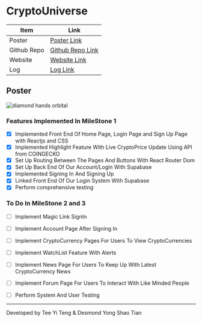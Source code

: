 <h1>CryptoUniverse</h1>



| Item | Link |
| --- | ----------- |
| Poster | [Poster Link](https://drive.google.com/file/d/1FD3GrL6DdfVXVAtxMRNbnQe3FcEPNiot/view) |
| Github Repo | [Github Repo Link](https://github.com/Puakii/DiamondHands)|
| Website | [Website Link](https://crypto-universe-orbital.vercel.app/)|
| Log | [Log Link](https://docs.google.com/spreadsheets/d/1kfw3d2EopZ5kIu5XbOPQGv8yOrE6kSfH_owgM1mVFho/edit#gid=0)|




<h2>Poster</h2>

![diamond hands orbital](https://user-images.githubusercontent.com/84946905/170971409-2d6a9f5b-9346-4a06-8d6b-87d5aed9160c.jpg)

  
  ### Features Implemented In MileStone 1
- [x] Implemented Front End Of Home Page, Login Page and Sign Up Page with Reactjs and CSS
- [x] Implemented Highlight Feature With Live CryptoPrice Update Using API from COINGECKO
- [x] Set Up Routing Between The Pages And Buttons With React Router Dom
- [x] Set Up Back End Of Our Account/Login With Supabase
- [x] Implemented Signing In And Signing Up
- [x] Linked Front End Of Our Login System With Supabase
- [x] Perform comprehensive testing

### To Do In MileStone 2 and 3
- [ ] Implement Magic Link SignIn
- [ ] Implement Account Page After Signing In
- [ ] Implement CryptoCurrency Pages For Users To View CryptoCurrencies
- [ ] Implement WatchList Feature With Alerts 
- [ ] Implement News Page For Users To Keep Up With Latest CryptoCurrency News
- [ ] Implement Forum Page For Users To Interact With Like Minded People
- [ ] Perform System And User Testing 


<hr>

Developed by Tee Yi Teng & Desmond Yong Shao Tian
